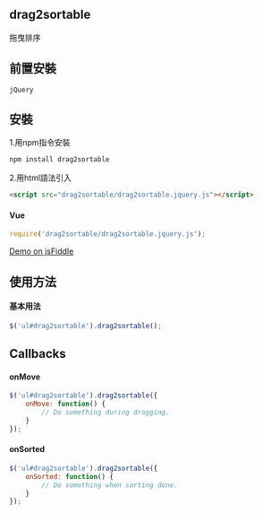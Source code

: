 
## drag2sortable
拖曳排序
## 前置安裝
    jQuery
## 安裝
1.用npm指令安裝
```sh
npm install drag2sortable
```
2.用html語法引入
```html
<script src="drag2sortable/drag2sortable.jquery.js"></script>
```
#### Vue
```javascript
require('drag2sortable/drag2sortable.jquery.js');
```

[Demo on jsFiddle](https://jsfiddle.net/Palehorse/fpumzvb3/26/)

## 使用方法
#### 基本用法
```javascript
$('ul#drag2sortable').drag2sortable();
```
## Callbacks
#### onMove
```javascript
$('ul#drag2sortable').drag2sortable({
    onMove: function() {
        // Do something during dragging.
    }
});
```
#### onSorted
```javascript
$('ul#drag2sortable').drag2sortable({
    onSorted: function() {
        // Do something when sorting done.
    }
});
```
